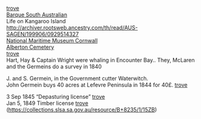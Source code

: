 [trove](http://trove.nla.gov.au/ndp/del/article/60344179)  
[Barque South Australian](http://sahistoryhub.com.au/things/barque-south-australian)  
Life on Kangaroo Island http://archiver.rootsweb.ancestry.com/th/read/AUS-SAGEN/199906/0929514327  
[National Maritime Museum Cornwall](http://www.nmmc.co.uk/index.php?/collections/content/research_from_home)  
[Alberton Cemetery](http://www.australiancemeteries.com/sa/pt_adel_enfield/alberton.htm)   
[trove](https://trove.nla.gov.au/newspaper/article/71614498/6245470)  
Hart, Hay & Captain Wright were whaling in Encounter Bay.. They, McLaren and the Germeins do a survey in 1840  

J. and S. Germein, in the Government cutter Waterwitch.  
John Germein buys 40 acres at Lefevre Peninsula in 1844 for 40£.  [trove](https://trove.nla.gov.au/newspaper/article/71628742?searchTerm=germein&searchLimits=exactPhrase|||anyWords|||notWords|||requestHandler|||dateFrom=1836-01-01|||dateTo=1849-12-31|||sortby)

3 Sep 1845 “Depasturing license”  [trove](https://trove.nla.gov.au/newspaper/article/73841592?searchTerm=germein&searchLimits=exactPhrase|||anyWords|||notWords|||requestHandler|||dateFrom=1836-01-01|||dateTo=1849-12-31|||sortby)  
Jan 5, 1849 Timber license  [trove](https://trove.nla.gov.au/newspaper/article/158928000?searchTerm=germein&searchLimits=exactPhrase|||anyWords|||notWords|||requestHandler|||dateFrom=1836-01-01|||dateTo=1849-12-31|||sortby)  
(https://collections.slsa.sa.gov.au/resource/B+8235/1/15ZB)
